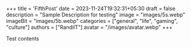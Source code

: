 +++
title = 'FifthPost'
date = 2023-11-24T19:32:31+05:30
draft = false
description = "Sample Description for testing"
image = "images/5s.webp"
imageBit = "images/5b.webp"
categories = ["general", "life", "gaming", "culture"]
authors = ["RandilT"]
avatar = "/images/avatar.webp"
+++

Test contents
